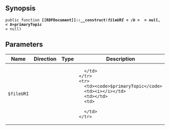 ## Synopsis

<code>public function <b>[[RDFDocument]]::__construct</b>(<b>$fileURI</b> = null, <b>$primaryTopic</b> = null)</code>

## Parameters

<table>
  <thead>
    <tr>
      <th>Name</th>
      <th>Direction</th>
      <th>Type</th>
      <th>Description</th>
    </tr>
  </thead>
  <tbody>
    <tr>
      <td><code>$fileURI</code>
      <td><i></i></td>
      <td></td>
      <td>

      </td>
    </tr>
    <tr>
      <td><code>$primaryTopic</code>
      <td><i></i></td>
      <td></td>
      <td>

      </td>
    </tr>
  </tbody>
</table>

